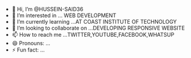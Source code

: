 - 👋 Hi, I’m @HUSSEIN-SAID36
- 👀 I’m interested in ... WEB DEVELOPMENT
- 🌱 I’m currently learning ...AT COAST INSTITUTE OF TECHNOLOGY
- 💞️ I’m looking to collaborate on ...DEVELOPING RESPONSIVE WEBSITE
- 📫 How to reach me ...TWITTER,YOUTUBE,FACEBOOK,WHATSUP
- 😄 Pronouns: ...
- ⚡ Fun fact: ...

<!---
HUSSEIN-SAID36/HUSSEIN-SAID36 is a ✨ special ✨ repository because its `README.md` (this file) appears on your GitHub profile.
You can click the Preview link to take a look at your changes.
--->
